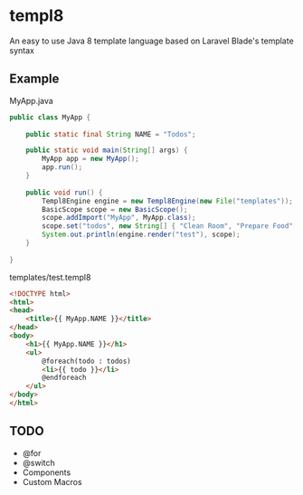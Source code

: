 # templ8
An easy to use Java 8 template language based on Laravel Blade's template syntax

## Example
MyApp.java
```java
public class MyApp {
    
    public static final String NAME = "Todos";

    public static void main(String[] args) {
        MyApp app = new MyApp();
        app.run();
    }
    
    public void run() {
        Templ8Engine engine = new Templ8Engine(new File("templates"));
        BasicScope scope = new BasicScope();
        scope.addImport("MyApp", MyApp.class);
        scope.set("todos", new String[] { "Clean Room", "Prepare Food" });
        System.out.println(engine.render("test"), scope);
    }
    
}
```

templates/test.templ8
```html
<!DOCTYPE html>
<html>
<head>
    <title>{{ MyApp.NAME }}</title>
</head>
<body>
    <h1>{{ MyApp.NAME }}</h1>
    <ul>
        @foreach(todo : todos)
        <li>{{ todo }}</li>
        @endforeach
    </ul>
</body>
</html>
```

## TODO
- @for
- @switch
- Components
- Custom Macros